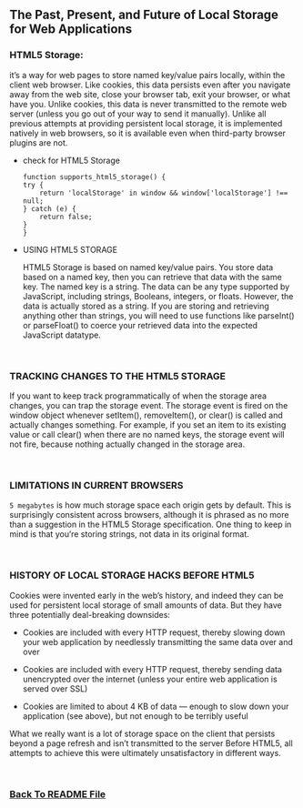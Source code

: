 ## The Past, Present, and Future of Local Storage for Web Applications


 ### HTML5 Storage:
  it’s a way for web pages to store named key/value pairs locally, within the client web browser. Like cookies, this data persists even after you navigate away from the web site, close your browser tab, exit your browser, or what have you. Unlike cookies, this data is never transmitted to the remote web server (unless you go out of your way to send it manually). Unlike all previous attempts at providing persistent local storage, it is implemented natively in web browsers, so it is available even when third-party browser plugins are not.

  
  * check for HTML5 Storage

        function supports_html5_storage() {
        try {
            return 'localStorage' in window && window['localStorage'] !== null;
        } catch (e) {
            return false;
        }
        }


  * USING HTML5 STORAGE
  
    HTML5 Storage is based on named key/value pairs. You store data based on a named key, then you can retrieve that data with the same key. The named key is a string. The data can be any type supported by JavaScript, including strings, Booleans, integers, or floats. However, the data is actually stored as a string. If you are storing and retrieving anything other than strings, you will need to use functions like parseInt() or parseFloat() to coerce your retrieved data into the expected JavaScript datatype.     

  <br>

### TRACKING CHANGES TO THE HTML5 STORAGE
If you want to keep track programmatically of when the storage area changes, you can trap the storage event. The storage event is fired on the window object whenever setItem(), removeItem(), or clear() is called and actually changes something. For example, if you set an item to its existing value or call clear() when there are no named keys, the storage event will not fire, because nothing actually changed in the storage area.
    
<br>

### LIMITATIONS IN CURRENT BROWSERS
`5 megabytes` is how much storage space each origin gets by default. This is surprisingly consistent across browsers, although it is phrased as no more than a suggestion in the HTML5 Storage specification. One thing to keep in mind is that you’re storing strings, not data in its original format.

<br>


### HISTORY OF LOCAL STORAGE HACKS BEFORE HTML5

Cookies were invented early in the web’s history, and indeed they can be used for persistent local storage of small amounts of data. But they have three potentially deal-breaking downsides:
* Cookies are included with every HTTP request, thereby slowing down your web application by needlessly transmitting the same data over and over

* Cookies are included with every HTTP request, thereby sending data unencrypted over the internet (unless your entire web application is served over SSL)

* Cookies are limited to about 4 KB of data — enough to slow down your application (see above), but not enough to be terribly useful


What we really want is a lot of storage space on the client that persists beyond a page refresh and isn’t transmitted to the server
Before HTML5, all attempts to achieve this were ultimately unsatisfactory in different ways. 

<br>


### [Back To README File](https://raghadmustafa96.github.io/reading-notes/README201)